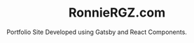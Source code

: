 
<h1 align="center">
  RonnieRGZ.com
</h1>

Portfolio Site Developed using Gatsby and React Components.


